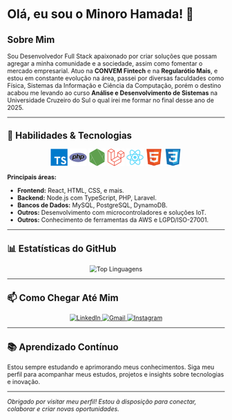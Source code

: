 # Olá, eu sou o Minoro Hamada! 👋

## Sobre Mim
Sou Desenvolvedor Full Stack apaixonado por criar soluções que possam agregar a minha comunidade e a sociedade, assim como fomentar o mercado empresarial. Atuo na **CONVEM Fintech** e na **Regularótio Mais**, e estou em constante evolução na área, passei por diversas faculdades como Física, Sistemas da Informação e Ciência da Computação, porém o destino acabou me levando ao curso **Análise e Desenvolvimento de Sistemas** na Universidade Cruzeiro do Sul o qual irei me formar no final desse ano de 2025.

---

## 🚀 Habilidades & Tecnologias

<div align="center">
  <!-- Principais linguagens -->
  <img height="40" src="https://raw.githubusercontent.com/devicons/devicon/master/icons/typescript/typescript-plain.svg">
  <img height="40" src="https://raw.githubusercontent.com/devicons/devicon/master/icons/php/php-original.svg">
  <!-- Frameworks e ferramentas -->
  <img height="40" src="https://raw.githubusercontent.com/devicons/devicon/master/icons/nodejs/nodejs-plain.svg">
  <img height="40" src="https://raw.githubusercontent.com/devicons/devicon/master/icons/laravel/laravel-original.svg">
  <img height="40" src="https://raw.githubusercontent.com/devicons/devicon/master/icons/react/react-original.svg">
  <!-- Outras tecnologias -->
  <img height="40" src="https://raw.githubusercontent.com/devicons/devicon/master/icons/html5/html5-original.svg">
  <img height="40" src="https://raw.githubusercontent.com/devicons/devicon/master/icons/css3/css3-original.svg">
</div>

**Principais áreas:**
- **Frontend:** React, HTML, CSS, e mais.
- **Backend:** Node.js com TypeScript, PHP, Laravel.
- **Bancos de Dados:** MySQL, PostgreSQL, DynamoDB.
- **Outros:** Desenvolvimento com microcontroladores e soluções IoT.
- **Outros:** Conhecimento de ferramentas da AWS e LGPD/ISO-27001.

---

## 📊 Estatísticas do GitHub

<div align="center">
<!--   <img src="https://github-readme-stats.vercel.app/api?username=hamada-minoro&show_icons=true&theme=dracula" alt="Estatísticas do GitHub"/> -->
  <img src="https://github-readme-stats.vercel.app/api/top-langs/?username=hamada-minoro&layout=compact&theme=dracula" alt="Top Linguagens"/>
</div>

---


## 📫 Como Chegar Até Mim

<div align="center">
  <a href="https://www.linkedin.com/in/minoro-hamada" target="_blank">
    <img src="https://img.shields.io/badge/-LinkedIn-%230077B5?style=for-the-badge&logo=linkedin&logoColor=white" alt="LinkedIn"/>
  </a>
  <a href="mailto:hamada.minoro.08@gmail.com" target="_blank">
    <img src="https://img.shields.io/badge/-Gmail-%23333?style=for-the-badge&logo=gmail&logoColor=white" alt="Gmail"/>
  </a>
  <a href="https://instagram.com/hminoro/" target="_blank">
    <img src="https://img.shields.io/badge/-Instagram-%23E4405F?style=for-the-badge&logo=instagram&logoColor=white" alt="Instagram"/>
  </a>
</div>

---

## 📚 Aprendizado Contínuo
Estou sempre estudando e aprimorando meus conhecimentos. Siga meu perfil para acompanhar meus estudos, projetos e insights sobre tecnologias e inovação.

---

*Obrigado por visitar meu perfil! Estou à disposição para conectar, colaborar e criar novas oportunidades.*
